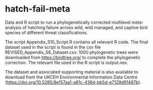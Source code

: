 # hatch-fail-meta

Data and R script to run a phylogenetically corrected multilevel meta-analysis of hatching failure across wild, wild managed, and captive bird species of different threat classifications.

The script Appendix_S10_Script.R contains all relevant R code. The final dataset used in the script is found in the csv file REVISED_Appendix_S8_Dataset.csv. 1000 phylogenetic trees were downloaded from https://birdtree.org/ to complete the phylogenetic correction. The relevant file used in the R script is output.nex.

The dataset and associated supporting material is also available to download from the UKCEH Environmental Information Data Centre (https://doi.org/10.5285/8e157aa1-a81c-436d-bb5d-e7129d91487b).
